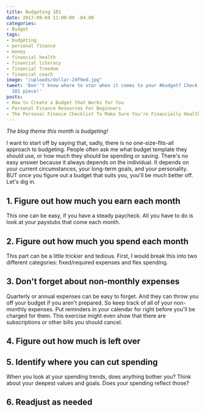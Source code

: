 ```yaml
---
title: Budgeting 101
date: 2017-09-04 11:00:00 -04:00
categories:
- Budget
tags:
- budgeting
- personal finance
- money
- financial health
- financial literacy
- financial freedom
- financial coach
image: "/uploads/dollar-2df9ed.jpg"
tweet: 'Don''t know where to star when it comes to your #budget? Check out this budgeting
  101 piece!'
posts:
- How to Create a Budget that Works for You
- Personal Finance Resources For Beginners
- The Personal Finance Checklist To Make Sure You’re Financially Healthy
---
```


*The blog theme this month is budgeting!*

I want to start off by saying that, sadly, there is no one-size-fits-all approach to budgeting. People often ask me what budget template they should use, or how much they should be spending or saving. There's no easy answer because it always depends on the individual. It depends on your current circumstances, your long-term goals, and your personality. BUT once you figure out a budget that suits you, you'll be much better off. Let's dig in.

## 1. Figure out how much you earn each month

This one can be easy, if you have a steady paycheck. All you have to do is look at your paystubs that come each month.

## 2. Figure out how much you spend each month

This part can be a little trickier and tedious. First, I would break this into two different categories: fixed/required expenses and flex spending.

## 3. Don't forget about non-monthly expenses

Quarterly or annual expenses can be easy to forget. And they can throw you off your budget if you aren't prepared. So keep track of all of your non-monthly expenses. Put reminders in your calendar for right before you'll be charged for them. This exercise might even show that there are subscriptions or other bills you should cancel.

## 4. Figure out how much is left over

## 5. Identify where you can cut spending

When you look at your spending trends, does anything bother you? Think about your deepest values and goals. Does your spending reflect those?

## 6. Readjust as needed